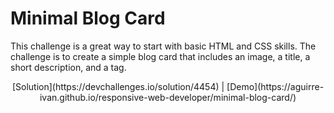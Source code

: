 # Minimal Blog Card

This challenge is a great way to start with basic HTML and CSS skills. The challenge is to create a simple blog card that includes an image, a title, a short description, and a tag.

<p align="center">
[Solution](https://devchallenges.io/solution/4454) | [Demo](https://aguirre-ivan.github.io/responsive-web-developer/minimal-blog-card/)
</p>